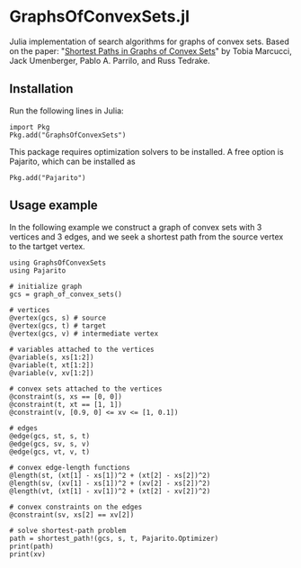 # GraphsOfConvexSets.jl

Julia implementation of search algorithms for graphs of convex sets.
Based on the paper: "[Shortest Paths in Graphs of Convex Sets](https://arxiv.org/abs/2101.11565)" by Tobia Marcucci, Jack Umenberger, Pablo A. Parrilo, and Russ Tedrake.

## Installation

Run the following lines in Julia:
```
import Pkg
Pkg.add("GraphsOfConvexSets")
```
This package requires optimization solvers to be installed.
A free option is Pajarito, which can be installed as
```
Pkg.add("Pajarito")
```

## Usage example

In the following example we construct a graph of convex sets with 3 vertices and 3 edges, and we seek a shortest path from the source vertex to the tartget vertex.

```
using GraphsOfConvexSets
using Pajarito

# initialize graph
gcs = graph_of_convex_sets()

# vertices
@vertex(gcs, s) # source
@vertex(gcs, t) # target
@vertex(gcs, v) # intermediate vertex

# variables attached to the vertices
@variable(s, xs[1:2])
@variable(t, xt[1:2])
@variable(v, xv[1:2])

# convex sets attached to the vertices
@constraint(s, xs == [0, 0])
@constraint(t, xt == [1, 1])
@constraint(v, [0.9, 0] <= xv <= [1, 0.1])

# edges
@edge(gcs, st, s, t)
@edge(gcs, sv, s, v)
@edge(gcs, vt, v, t)

# convex edge-length functions
@length(st, (xt[1] - xs[1])^2 + (xt[2] - xs[2])^2)
@length(sv, (xv[1] - xs[1])^2 + (xv[2] - xs[2])^2)
@length(vt, (xt[1] - xv[1])^2 + (xt[2] - xv[2])^2)

# convex constraints on the edges
@constraint(sv, xs[2] == xv[2])

# solve shortest-path problem
path = shortest_path!(gcs, s, t, Pajarito.Optimizer)
print(path)
print(xv)
```
